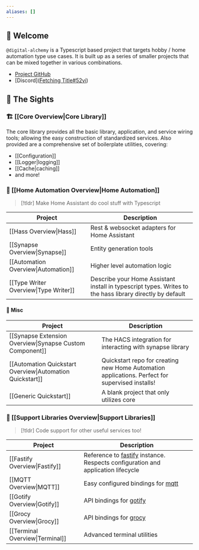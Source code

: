 ```yaml
---
aliases: []
---
```

## 👋 Welcome

`@digital-alchemy` is a Typescript based project that targets hobby / home automation type use cases. It is built up as a series of smaller projects that can be mixed together in various combinations.

- [Project GitHub](https://github.com/Digital-Alchemy-TS)
- [Discord]([Fetching Title#52vi](https://discord.gg/JkZ35Gv97Y))

## 📇 The Sights

### 🏗 [[Core Overview|Core Library]]

The core library provides all the basic library, application, and service wiring tools; allowing the easy construction of standardized services. Also provided are a comprehensive set of boilerplate utilities, covering:

- [[Configuration]]
- [[Logger|logging]]
- [[Cache|caching]]
- and more!
### 🏡 [[Home Automation Overview|Home Automation]]

> [!tldr] 
> Make Home Assistant do cool stuff with Typescript

| Project                               | Description                                                                                              |
| ------------------------------------- | -------------------------------------------------------------------------------------------------------- |
| [[Hass Overview\|Hass]]               | Rest & websocket adapters for Home Assistant                                                             |
| [[Synapse Overview\|Synapse]]         | Entity generation tools                                                                                  |
| [[Automation Overview\|Automation]]   | Higher level automation logic                                                                            |
| [[Type Writer Overview\|Type Writer]] | Describe your Home Assistant install in typescript types. Writes to the hass library directly by default |
#### 🥏 Misc
| Project                                                   | Description                                                                                     |
| --------------------------------------------------------- | ----------------------------------------------------------------------------------------------- |
| [[Synapse Extension Overview\|Synapse Custom Component]]  | The HACS integration for interacting with synapse library                                       |
| [[Automation Quickstart Overview\|Automation Quickstart]] | Quickstart repo for creating new Home Automation applications. Perfect for supervised installs! |
| [[Generic Quickstart]]                                    | A blank project that only utilizes core                                                         |

### 💼 [[Support Libraries Overview|Support Libraries]]

> [!tldr] 
 Code support for other useful services too!

| Project                         | Description                                                                                             |
| ------------------------------- | ------------------------------------------------------------------------------------------------------- |
| [[Fastify Overview\|Fastify]]   | Reference to [fastify](https://fastify.dev/) instance. Respects configuration and application lifecycle |
| [[MQTT Overview\|MQTT]]         | Easy configured bindings for [mqtt](https://www.npmjs.com/package/mqtt)                                 |
| [[Gotify Overview\|Gotify]]     | API bindings for [gotify](https://gotify.net/)                                                          |
| [[Grocy Overview\|Grocy]]       | API bindings for [grocy](https://grocy.info/)                                                           |
| [[Terminal Overview\|Terminal]] | Advanced terminal utilities                                                                             |
